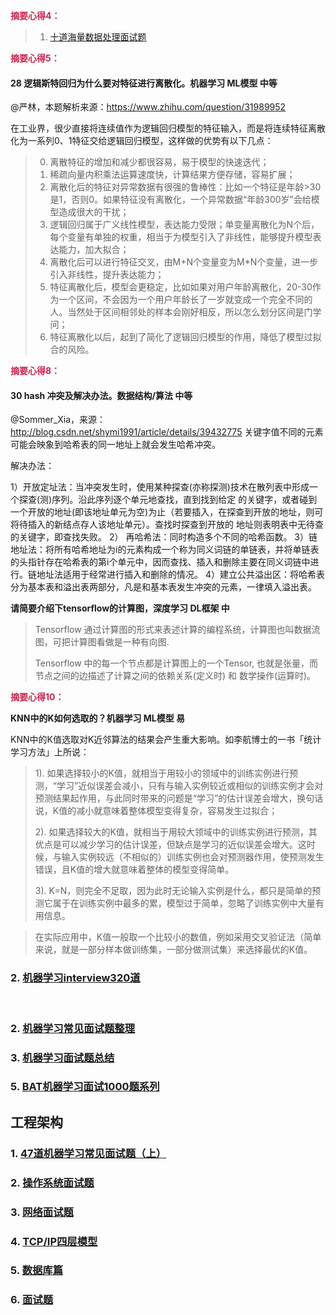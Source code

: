 <font color=#c7254e>**摘要心得4：**</font>  

> 1. [十道海量数据处理面试题](https://blog.csdn.net/v_JULY_v/article/details/6279498)

<font color=#c7254e>**摘要心得5：**</font>  

#### 28 逻辑斯特回归为什么要对特征进行离散化。机器学习 ML模型 中等

@严林，本题解析来源：https://www.zhihu.com/question/31989952

在工业界，很少直接将连续值作为逻辑回归模型的特征输入，而是将连续特征离散化为一系列0、1特征交给逻辑回归模型，这样做的优势有以下几点：

> 0. 离散特征的增加和减少都很容易，易于模型的快速迭代；
> 1. 稀疏向量内积乘法运算速度快，计算结果方便存储，容易扩展；
> 2. 离散化后的特征对异常数据有很强的鲁棒性：比如一个特征是年龄>30是1，否则0。如果特征没有离散化，一个异常数据“年龄300岁”会给模型造成很大的干扰；
> 3. 逻辑回归属于广义线性模型，表达能力受限；单变量离散化为N个后，每个变量有单独的权重，相当于为模型引入了非线性，能够提升模型表达能力，加大拟合；
> 4. 离散化后可以进行特征交叉，由M+N个变量变为M*N个变量，进一步引入非线性，提升表达能力；
> 5. 特征离散化后，模型会更稳定，比如如果对用户年龄离散化，20-30作为一个区间，不会因为一个用户年龄长了一岁就变成一个完全不同的人。当然处于区间相邻处的样本会刚好相反，所以怎么划分区间是门学问；
> 6. 特征离散化以后，起到了简化了逻辑回归模型的作用，降低了模型过拟合的风险。

<font color=#c7254e>**摘要心得8：**</font> 

#### 30 hash 冲突及解决办法。数据结构/算法 中等

@Sommer_Xia，来源：http://blog.csdn.net/shymi1991/article/details/39432775
关键字值不同的元素可能会映象到哈希表的同一地址上就会发生哈希冲突。

解决办法：

1）开放定址法：当冲突发生时，使用某种探查(亦称探测)技术在散列表中形成一个探查(测)序列。沿此序列逐个单元地查找，直到找到给定 的关键字，或者碰到一个开放的地址(即该地址单元为空)为止（若要插入，在探查到开放的地址，则可将待插入的新结点存人该地址单元）。查找时探查到开放的 地址则表明表中无待查的关键字，即查找失败。
2） 再哈希法：同时构造多个不同的哈希函数。
3）链地址法：将所有哈希地址为i的元素构成一个称为同义词链的单链表，并将单链表的头指针存在哈希表的第i个单元中，因而查找、插入和删除主要在同义词链中进行。链地址法适用于经常进行插入和删除的情况。
4）建立公共溢出区：将哈希表分为基本表和溢出表两部分，凡是和基本表发生冲突的元素，一律填入溢出表。

**请简要介绍下tensorflow的计算图，深度学习 DL框架 中**

> Tensorflow 通过计算图的形式来表述计算的编程系统，计算图也叫数据流图，可把计算图看做是一种有向图.
> 
> Tensorflow 中的每一个节点都是计算图上的一个Tensor, 也就是张量，而节点之间的边描述了计算之间的依赖关系(定义时) 和 数学操作(运算时)。

<font color=#c7254e>**摘要心得10：**</font> 

**KNN中的K如何选取的？机器学习 ML模型 易**

KNN中的K值选取对K近邻算法的结果会产生重大影响。如李航博士的一书「统计学习方法」上所说：

> 1). 如果选择较小的K值，就相当于用较小的领域中的训练实例进行预测，“学习”近似误差会减小，只有与输入实例较近或相似的训练实例才会对预测结果起作用，与此同时带来的问题是“学习”的估计误差会增大，换句话说，K值的减小就意味着整体模型变得复杂，容易发生过拟合；  
> 
> 2). 如果选择较大的K值，就相当于用较大领域中的训练实例进行预测，其优点是可以减少学习的估计误差，但缺点是学习的近似误差会增大。这时候，与输入实例较远（不相似的）训练实例也会对预测器作用，使预测发生错误，且K值的增大就意味着整体的模型变得简单。  
> 
> 3). K=N，则完全不足取，因为此时无论输入实例是什么，都只是简单的预测它属于在训练实例中最多的累，模型过于简单，忽略了训练实例中大量有用信息。

> 在实际应用中，K值一般取一个比较小的数值，例如采用交叉验证法（简单来说，就是一部分样本做训练集，一部分做测试集）来选择最优的K值。


### 2. [机器学习interview320道](https://blog.csdn.net/qq_33335553/article/details/80651017)
    
### 2. [机器学习常见面试题整理](http://kubicode.me/2015/08/16/Machine%20Learning/Common-Interview/)

### 3. [机器学习面试题总结](https://zhuanlan.zhihu.com/c_129612503)

### 5. [BAT机器学习面试1000题系列](https://blog.csdn.net/v_july_v/article/details/78121924)

## 工程架构

### 1. [47道机器学习常见面试题（上）](https://zhuanlan.zhihu.com/p/45091568)

### 2. [操作系统面试题](https://zhuanlan.zhihu.com/p/23755202)

### 3. [网络面试题](https://zhuanlan.zhihu.com/p/24001696)

### 4. [TCP/IP四层模型](http://www.cnblogs.com/BlueTzar/articles/811160.html)

### 5. [数据库篇](https://zhuanlan.zhihu.com/p/23713529?refer=passer)

### 6. [面试题](http://python.jobbole.com/85231/)


